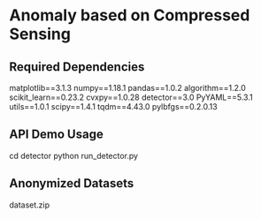 # Anomaly based on Compressed Sensing


## Required Dependencies
matplotlib==3.1.3
numpy==1.18.1
pandas==1.0.2
algorithm==1.2.0
scikit_learn==0.23.2
cvxpy==1.0.28
detector==3.0
PyYAML==5.3.1
utils==1.0.1
scipy==1.4.1
tqdm==4.43.0
pylbfgs==0.2.0.13


## API Demo Usage
cd detector
python run_detector.py


## Anonymized Datasets
dataset.zip
